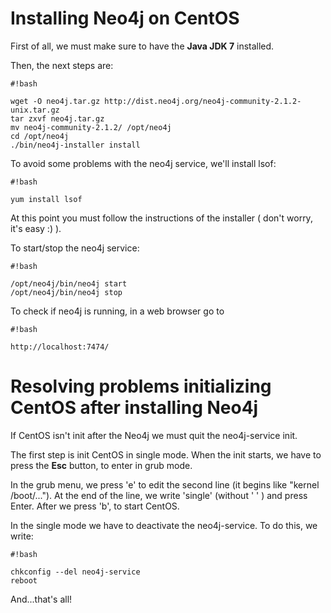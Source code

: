# Installing Neo4j on CentOS #

First of all, we must make sure to have the **Java JDK 7** installed.

Then, the next steps are:

```
#!bash

wget -O neo4j.tar.gz http://dist.neo4j.org/neo4j-community-2.1.2-unix.tar.gz
tar zxvf neo4j.tar.gz
mv neo4j-community-2.1.2/ /opt/neo4j
cd /opt/neo4j
./bin/neo4j-installer install

```
To avoid some problems with the neo4j service, we'll install lsof:


```
#!bash

yum install lsof
```

At this point you must follow the instructions of the installer ( don't worry, it's easy :) ).

To start/stop the neo4j service:


```
#!bash

/opt/neo4j/bin/neo4j start
/opt/neo4j/bin/neo4j stop
```

To check if neo4j is running, in a web browser go to 
```
#!bash

http://localhost:7474/
```

# Resolving problems initializing CentOS after installing Neo4j #

If CentOS isn't init after the Neo4j we must quit the neo4j-service init.

The first step is init CentOS in single mode. When the init starts, we have to press the **Esc** button, to enter in grub mode.

In the grub menu, we press 'e' to edit the second line (it begins like "kernel /boot/..."). At the end of the line, we write 'single' (without ' ' ) and press Enter. After we press 'b', to start CentOS.

In the single mode we have to deactivate the neo4j-service. To do this, we write:

```
#!bash

chkconfig --del neo4j-service
reboot
```

And...that's all!